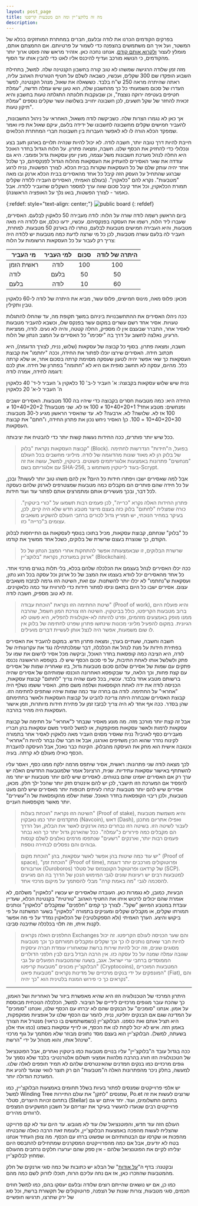 ```yaml
---
layout: post_page
title: מה זה בלוקצ'יין ומה הם מטבעות קריפטו
description: 
---
```



בפרקים הקודמים הכרנו את לודה ובלעם, חברים במחתרת המוחזקים בכלא של המשטר, ועל איך הם משתמשים בהצפנה כדי לשמור על פרטיותם. אם החמצתם אותם, מומלץ לעצור [ולקרוא אותם קודם](http://tech.b48.club/2018/01/27/how-https-works.html). אנחנו נחכה כאן. אזהיר מראש שזה פוסט ארוך יותר מהקודמים, כי הנושא מורכב ועדיף להיכנס אליו לאט כדי להבין אותו עד הסוף.

מזה זמן שלודה הרגישה שמשהו לא טוב קורה בחשבון הקנטינה שלה. למשל, בתחילת השבוע הופקדו שם 300 שקלים, ועכשיו, כשבאה לשלם על חטיף הטורטית האהוב עליה, ראתה שהיתרה מראה 250 ש"ח בלבד. כששאלה את שאול, מנהל הקנטינה, לפשר העדרו של סכום משמעותי כל כך מהחשבון שלה, הוא טען שיש עמלה חדשה, "עמלת חטיפים בעטיפה ירוקה נוצצת", וכן שבעקבות תלונתה התגלתה טעות בחשבון והיא זכאית להחזר של שקל תשעים, לכן חשבונה יחוייב בשלושה עשר שקלים נוספים "עמלת תיקון טעות". 

אך כאן לא נגמרו הצרות שלה. כשביקשה לודה משאול, האחראי על ניהול החשבונות, להעביר חמישים שקלים מחשבונה לחשבונו של ידידה בלעם, עיקם שאול את פיו ואמר שמפקד הכלא הורה לו לא לאפשר העברות בין חשבונות חברי המחתרת הכלואים.

חייבת להיות דרך טובה יותר, חשבה לודה. לא יכול להיות שנהיה תלויים בארגון תעב בצע ונכלולי כדי להחזיק את הכסף שלנו. חשבה, ומצאה פתרון. על הלוח הגדול בחדר האוכל היא החלה לנהל מערכת חשבונות משל עצמה, מעין יומן עסקאות גדול ופומבי. היא גם עודדה את שאר האסירים להעתיק את העסקאות מהלוח הגדול לפנקסיהם, כך שלכל אחד יהיה עותק שלם של כל העסקאות שקורות בבית הכלא. לצורך הפשטות, נניח לרגע שברגע שהתחיל על העסק הזה קיבל כל אחד מהאסירים בבית הכלא ארנק ובו מאה "מטבעות". נקרא להם "כלאקוין". (בעולם האמיתי, האסירים העבירו ללודה שקלים תמורת הכלאקוין, וכל אחד קיבל סכום שווה ערך למספר השקלים שהעביר ללודה. אבל כאמור - לצורך הפשטות, בואו נלך על האופציה הראשונה).

{:refdef: style="text-align: center;"}
![public board](/img/2018-02-17-01.jpg)
{: refdef}

ביום הראשון רשמה לודה שורה על הלוח: לודה מעבירה 50 כלאקוין לבלעם. האסירים, שעברו ליד הלוח, רשמו את העסקה בפנקסיהם. עכשיו, ידעו כולם, אם ללודה היו מאה מטבעות, והיא העבירה חמישים מטבעות לבלעם, נותרו לה בארנק 50 מטבעות. למחרת, העביר לה בלעם עשרה מטבעות, לכן כל מי שרצה לדעת כמה מטבעות יש ללודה היה צריך רק לעבור על כל העסקאות הרשומות על הלוח:

| מי העביר | למי העביר | סכום | היתרה של לודה |
|---------|:----------:|:------:|:-------------:|
|ראשית הזמן | לודה         |  100 | 100         |
|לודה           | בלעם        | 50   | 50          |
|בלעם          | לודה         | 10   | 60          |

מכאן: פלוס מאה, מינוס חמישים, פלוס עשר, מביא את היתרה של לודה ל-60 כלאקוין טבין ותקילין.

ככה ניהלו האסירים את ההתחשבנויות ביניהם במשך תקופת מה, עד שהחלו להתגלות טעויות. אסיר אחד רשם עשרים במקום עשר בפנקס שלו, וכשבא להעביר מטבעות לאסיר אחר, התברר שבעצם אין לו מספיק, החלה קטטה, והיה לא נעים. לודה, ממציאת הרעיון, נאלצה לחשוב על דרך בה "יסכימו" כל האסירים על המצב הנתון של הלוח.

חשבה, ומצאה פתרון. בסוף כל קבוצה של עסקאות (שלוש, נניח, לצורך הדוגמה), היא תכתוב חידה. האסירים שירצו יוכלו לפתור את החידה, וככה "יחתמו" את קבוצת העסקאות כך שאי אפשר יהיה לטעון שעסקה מסוימת קרתה בסכום אחר, או שלא קרתה כלל. מהיום, עסקה לא תחשב סופית אם היא לא "חתומה" בפתרון של חידה. אתן לכם דוגמה לחידה, אמרה לודה:

נניח שיש שלוש עסקאות בקבוצה:
א' העביר ל-ב' 10 כלאקוין
ג' העביר ל-ד' 40 כלאקוין
ה' העביר ל-א' 20 כלאקוין

החידה היא: כמה מטבעות חסרים בקבוצה כדי שיהיו בה 100 מטבעות.
האסירים יושבים ומנחשים: מטבע אחד? 10+40+20+1 ≠ 100 אז לא.
שני מטבעות? 10+40+20+2 ≠ 100 אז לא.
שלושה? לא. ארבעה? לא. עד שהאסיר הראשון מגיע ל-30 מטבעות: 10+40+20+30 = 100. כן! האסיר ניחש נכון את פתרון החידה, ו"חתם" את קבוצת העסקאות.

ככל שיש יותר פותרים, ככה החידות נעשות קשות יותר כדי להבטיח את יציבותה.

> קבוצת העסקאות נקראת "בלוק" (Block). בפועל, ה"חידות" הנדרשות לחתימה של בלוק הן לא מאוד שונות מהדוגמה של לודה. מיליוני מחשבים בכל העולם "מנחשים" פתרונות באמצעות אלגוריתמים פשוטים. ביטקוין, למשל, עושה את זה עם אלגוריתם בשם SHA-256, בעוד לייטקוין משתמש ב-Scrypt. 

אבל למה שאסירים ישבו ויפתרו חידות כל היום? אין להם משהו טוב יותר לעשות? ובכן, על כל חידה שהם פותרים הם מקבלים כמה מטבעות שמצטרפים לארנק שלהם כעסקה לכל דבר, ובכך מעשירים אותם ומתמרצים אותם לפתור עוד ועוד חידות.

> פתרון החידות האלה נקרא "כרייה", לכן פעמים רבות תשמעו על "כורי ביטקוין". כורה שמצליח "לחתום" בלוק כזה בעצם מייצר מטבע חדש שלא היה קיים, לכן, בעיקר במחיר הנוכחי, יש תמריץ גדול לכורים ברחבי העולם להשקיע משאבים עצומים ב"כרייה" כזו.

כל "בלוק" שנחתם, קבוצת עסקאות, מכיל בתוכו בנוסף לעסקאות גם התייחסות לבלוק הקודם, כך שנוצרת בעצם שרשרת של בלוקים, כשכל אחד ממשיך את קודמו.

> שרשרת הבלוקים, זו שבאמצעותה אפשר להתחקות אחרי המצב הנתון של כל ארנק במערכת, נקראת "בלוקצ'יין" (Blockchain). 

ככה יכלו האסירים לנהל בעצמם את הכלכלה שלהם בכלא, בלי תלות בגורם מרכזי אחד. כל אחד מהאסירים יכל לוודא בעצמו את המצב של כל ארנק וכל עסקה בכל רגע נתון, ועסקאות ש"נחתמו" לא יכלו יותר להשתנות. עם זאת, השיטה הזו גרמה לבזבוז משאבים עצום. אסירים ישבו כל היום בתאם וניסו לפתור חידות כדי להרוויח עוד כמה כלאקוינים. זה לא טוב מספיק, חשבה לודה.

> שיטת החתימה הזו נקראת "הוכחת עבודה" (Proof of work), והיא פועלת היום ברוב מטבעות הקריפטו, כולל בביטקוין. השיטה הזו צורכת המון חשמל, שהרבה ממנו מופק באמצעים מזהמים, ופרט להיותה לא-אקולוגית להפליא, היא פשוט לא הגיונית. במקום להפעיל מליוני מכונות שינחשו פתרון שפרט לחתימה של בלוק אין לו שום משמעות, אפשר היה לנצל אותן לעשיית דברים מועילים.

חשבה וחשבה, שעתיים בערך, ומצאה פתרון חדש. במקום להעביד את האסירים בפתירת חידות על מנת לנהל את הכלכלה, דבר שמלכתחילה נגד את עקרונותיה של לודה, היא הציבה כמה קופסאות בחדר האוכל, וביקשה מכל אסיר לרשום את שמו על פתק ולשלשל אותו לאחת התיבות, על פי סכום הכסף שיש לו. בקופסא הראשונה נכנסו פתקים עם שמות של אסירים שלהם סכום מטבעות גדול, בזו שאחריה שמות של אסירים עם קצת פחות, וכך הלאה, עד שבקופסא האחרונה הוכנסו שמותיהם של אסירים שהיה ברשותם מטבע אחד בלבד. עכשיו, בכל פעם שהיה צריך "לחתום" קבוצת עסקאות, הכניסה לודה את ידה לאחת הקופסאות ושלפה משם פתק. האסיר ששמו נשלף היה "אחראי" על החתימה. לודה גם בחרה עוד כמה שמות שיהיו שותפים לחתימה הזו. קבוצת האסירים שנבחרה היתה צריכה להביט על קבוצת העסקאות ולאשר בחתימתם שהן בסדר. ככה אף אחד לא היה צריך לבזבז זמן על פתירת חידות מיותרות, וזמן אישור העסקאות היה מהיר בהרבה.

אבל זה קצת יותר מורכב מזה. מה מונע מאסיר שנבחר ל"אחראי" על חתימה של קבוצת עסקאות לרמות ולאשר עסקאות מפוקפקות, או למשל להסיר משם עסקאות בהן חבריו מעבירים כסף לאויביו? נניח שאסיר מסוים העביר מאה כלאקוין לאסיר אחר בתמורה לקינוח נהדר שהוא הכין משזיפים ואורגנו, אבל אז חבר שלו נבחר להיות ה"אחראי" וכטובה אישית הוא מחק את העיסקה מהבלוק. הקינוח כבר נאכל, אבל העיסקה להעברת הכסף כאילו מעולם לא קרתה. בעיה.

לכך מצאה לודה שני פתרונות: ראשית, אסיר שיתפס מרמה ילקח ממנו כסף, ויאסר עליו להשתתף באישור עסקאות עתידיות. שנית, הרציונל אומר שלמטבעות החדשים האלה יש ערך רק אם האסירים יאמינו שהם בטוחים. לאסירים שיש להם יותר מטבעות יש יותר מה להפסיד אם המערכת הזו תישבר, לכן יש להם אינטרס חזק יותר שהכל ילך חלק. מכאן, אסירים שיש להם יותר מטבעות יבחרו לעיתים תכופות יותר מאסירים שיש להם מעט מטבעות, ולכן ריבוי הקופסאות בחדר האוכל. שמות ישלפו מהקופסאות של ה"עשירים" יותר מאשר מקופסאות העניים.

> השיטה הזו נקראת "הוכחת בעלות" (Proof of stake), והיא משמשת מטבעות מתקדמים יותר כמו נאבקוין (Navcoin), דאש (Dash), ואפילו אתריום מתכנן לעבור לשיטה הזו. בשיטה הזו נבחרים כמה ארנקים לאשר את הבלוק, ועל הדרך הם מקבלים כמה פירורים כ"עמלה". ככל שהארנק גדול יותר כך הוא נבחר פעמים רבות יותר, וארנקים "רשעים" שנתפסו מרמים נאלצים לשלם קנסות גבוהים והם נפסלים לבחירה נוספת.

> יש עוד כמה שיטות בהן אפשר לאשר עסקאות, בהן "הוכחת מקום" (Proof of space), "הוכחת זמן" (Proof of time), ופרוטוקולים מורכבים יותר דוגמת אורובורוס (Ouroboros) של קרדאנו ופרוטוקול הקונצנזוס של סטלר (SCP). למטבעות רבים יש רעיונות שונים לגבי המימוש הנכון של הדרך בה הם מגיעים להסכמה לגבי "מה באמת קרה" מבלי להסתמך על מיקום מרכזי אחד.

הבעיות, כמובן, לא נגמרות כאן. העובדה שלאסירים יש עכשיו "כלאקוין" משלהם, לא אומרת שהם יכולים לרכוש איתו את החטיף האהוב "טורטית" בקנטינת הכלא, שעדיין עובדת במטבע המיושן "שקל". לצורך כך קמים "חלפנים" שמקבלים "כלאקוין" ונותנים תמורתו שקלים, או מקבלים שקלים ומעניקים בתמורה "כלאקוין" בשער המשתנה על פי ביקוש והיצע. הערך האמיתי (ולא הספקולטיבי) של הכלאקוין נמדד על פי מה אפשר לקנות איתו, וזה תלוי בכלכלה שתיבנה סביבו. 

> החלפנים האלה נקראים Exchanges והם שער הכניסה לעולם הקריפטו. זה יכול להיות חבר שאתם נותנים לו כך וכך שקלים ומקבלים תמורתם כך וכך מטבעות מסוגים שונים, וזה יכול להיות שירות ברשת שמאחוריו עומדת חברה עיסקית שגובה עמלה שמנה על כל עסקה כזו. אין הרבה הבדל בינם לבין חלפני הדולרים הממוסדים ברחבי ערי ישראל. אגב, בשעה שהמטבעות הפועלים על גבי הבלוקצ'יין מכונים "מטבעות קריפטו" (Cryptocoins), המטבעות המוכרים המונפקים על ידי בנקים מרכזיים של מדינות נקראים "מטבעות פיאט" (Fiat), והם נקראים כך כי פירוש המונח בלטינית הוא "כך יהיה".

---

היתרון המרכזי של הטכנולוגיה הזו היא שהיא מאפשרת ביזור של האחריות ושל האמון, כך שהכח עובר מגופים מרכזיים לידיים של הציבור. למשל, הכלכלה הנוכחית מבוססת על אמון. אנחנו "סומכים" על הבנקים שהם לא יברחו עם הכסף שלנו, ואנחנו "סומכים" על המדינה שגם אם הבנקים יחליטו, נניח, להמר עם הכסף שלנו על אופציות מפוקפקות, היא תציל אותם ואת כספנו. הבלוקצ'יין (כשמשתמשים בו כראוי) מנטרל את הצורך באמון הזה. איש לא יכול לקחת לנו את הכסף, או לזייף עסקאות בשמנו (כמו אתי אלון בשעתה, למשל). הבלוקצ'יין הוא בעצם מסד נתונים מבוזר שלא מסתמך על גוף מרכזי שינהל אותו, והוא מנוהל על ידי "הרשת".

ככה בגדול עובד ה"בלוקצ'יין" עליו בנויים מטבעות כמו ביטקוין ואחרים, אבל הפוטנציאל של הטכנולוגיה הזו חורג בהרבה מלהוות אמצעי תשלום אלטרנטיבי בלבד שלא נסמך על גופים מרכזיים כמו בנקים חמדנים שהאינטרסים שלהם לא תמיד חופפים לאלה שלנו. למעשה, בחלק ניכר מהפתרונות האלה ה"מטבעות" הם רק תוצר לוואי שנועד להניע את המערכת הגדולה יותר.

 יש אלפי פרוייקטים שמנסים לפתור בעיות בשלל תחומים באמצעות הבלוקצ'יין, כמו למשל Winding Tree שמנסים "לתקן" את עולם התיירות, Po.et שרוצים לעשות את זה בתחום זכויות היוצרים, סטלר (Stellar) בתחום התשלומים, ועוד. יחד איתם יש גם פרוייקטים רבים שנועדו להעשיר בעיקר את יוצריהם על חשבון המשקיעים המצפים לרווחים מהירים.

העולם הזה עוד חדש, והפוטנציאל שלו עוד לא מגובש. עד היום עוד לא קם פרוייקט שהצליח לעשות מהפכה באמצעות הבלוקצ'יין, ולעומת זאת הרבה כאלה שהבטיחו מהפכות או שקרסו עם הבטחותיהם או שפשוט ברחו עם הכסף. מה צופן העתיד אנחנו בטח לא יודעים, אבל אם כמה מהפרוייקטים המסקרנים שמתחילים להתבסס היום יצליחו לקיים את הפוטנציאל שלהם - אין ספק שהם יערערו חלקים נרחבים מהעולם שמחוץ לבלוקצ'יין.

ובקטנה: בדף ה"[על אודות](https://www.b48.club/about/)" של הבלוג יש כתובות של כמה סוגי ארנקים של חלק מהמטבעות שהוזכרו כאן, אז אם נחה עליכם הרוח, תוכלו לזרוק לשם כמה מהם.

כמו כן, אם יש נושאים שהייתם רוצים שלודה ובלעם יעסקו בהם, כמו למשל חוזים חכמים, סוגי מטבעות, צורות שונות של הצפנה, פרוטוקולים של תקשורת ברשת, וכל סוג של ירק שתרצו, תרגישו חופשיים 

